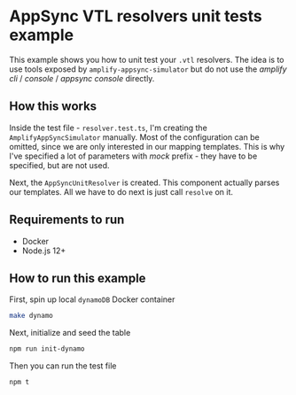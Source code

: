 # AppSync VTL resolvers unit tests example

This example shows you how to unit test your `.vtl` resolvers.
The idea is to use tools exposed by `amplify-appsync-simulator` but do not use the _amplify cli_ / _console_ / _appsync console_ directly.

## How this works

Inside the test file - `resolver.test.ts`, I'm creating the `AmplifyAppSyncSimulator` manually. Most of the configuration can be omitted, since we are only interested in our mapping templates.
This is why I've specified a lot of parameters with _mock_ prefix - they have to be specified, but are not used.

Next, the `AppSyncUnitResolver` is created. This component actually parses our templates. All we have to do next is just call `resolve` on it.

## Requirements to run

- Docker
- Node.js 12+

## How to run this example

First, spin up local `dynamoDB` Docker container

```bash
make dynamo
```

Next, initialize and seed the table

```bash
npm run init-dynamo
```

Then you can run the test file

```bash
npm t
```
